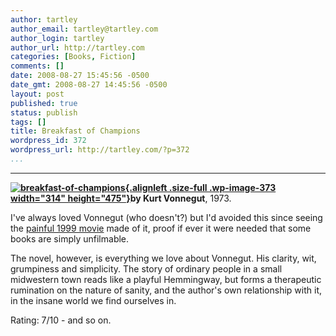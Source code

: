 ```yaml
---
author: tartley
author_email: tartley@tartley.com
author_login: tartley
author_url: http://tartley.com
categories: [Books, Fiction]
comments: []
date: 2008-08-27 15:45:56 -0500
date_gmt: 2008-08-27 14:45:56 -0500
layout: post
published: true
status: publish
tags: []
title: Breakfast of Champions
wordpress_id: 372
wordpress_url: http://tartley.com/?p=372
...
```

---

**[![](http://tartley.com/wp-content/uploads/2008/08/breakfast-of-champions.jpg "breakfast-of-champions"){.alignleft
.size-full .wp-image-373 width="314"
height="475"}](http://tartley.com/wp-content/uploads/2008/08/breakfast-of-champions.jpg)by
Kurt Vonnegut**, 1973.

I've always loved Vonnegut (who doesn't?) but I'd avoided this since
seeing the [painful 1999 movie](http://www.imdb.com/title/tt0120618/)
made of it, proof if ever it were needed that some books are simply
unfilmable.

The novel, however, is everything we love about Vonnegut. His clarity,
wit, grumpiness and simplicity. The story of ordinary people in a small
midwestern town reads like a playful Hemmingway, but forms a therapeutic
rumination on the nature of sanity, and the author's own relationship
with it, in the insane world we find ourselves in.

Rating: 7/10 - and so on.
